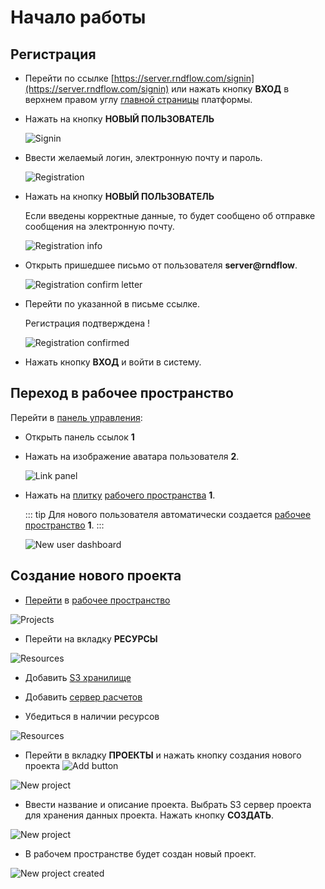 # Начало работы

## Регистрация

- Перейти по ссылке [https://server.rndflow.com/signin](https://server.rndflow.com/signin) или нажать кнопку **ВХОД** в верхнем правом углу [главной страницы](https://server.rndflow.com/) платформы.
- Нажать на кнопку **НОВЫЙ ПОЛЬЗОВАТЕЛЬ**

  ![Signin](/images/common/signin.png)

- Ввести желаемый логин, электронную почту и пароль.

  ![Registration](/images/common/registration.png)

- Нажать на кнопку **НОВЫЙ ПОЛЬЗОВАТЕЛЬ**

  Если введены корректные данные, то будет сообщено об отправке сообщения на электронную почту.

  ![Registration info](/images/common/registration_info.png)

- Открыть пришедшее письмо от пользователя **server@rndflow**.

  ![Registration confirm letter](/images/common/registration_confirm.png)

- Перейти по указанной в письме ссылке.

  Регистрация подтверждена <span class="iconify-inline" data-icon="twemoji:partying-face"></span>!

  ![Registration confirmed](/images/common/registration_confirmed.png)

- Нажать кнопку **ВХОД** и войти в систему.

## Переход в рабочее пространство

Перейти в [панель управления](/docs/desc/dashboard):

- Открыть панель ссылок **1**
- Нажать на изображение аватара пользователя **2**.

  ![Link panel](/images/common/user_link_panel.png)

- Нажать на [плитку](/docs/desc/dashboard.html#структура-плитки-рабочего-пространства) [рабочего пространства](/docs/desc/workspace) **1**.

  ::: tip <span class="iconify" data-icon="mdi:information" style="color: #42b983; font-size: 24px;"></span>
  Для нового пользователя автоматически создается [рабочее пространство](/docs/desc/workspace) **1**.
  :::

  ![New user dashboard](/images/common/dashboard_user_new.png)

## Создание нового проекта

- [Перейти](/docs/instructions/#переход-в-рабочее-пространство) в [рабочее пространство](/docs/desc/workspace)

![Projects](/images/common/dashboard_user_workspace_projects_clear.png)

- Перейти на вкладку **РЕСУРСЫ**

![Resources](/images/common/dashboard_user_workspace_resources_new.png)

- Добавить [S3 хранилище](/docs/desc/s3)

- Добавить [cервер расчетов](/docs/desc/executor)

- Убедиться в наличии ресурсов

![Resources](/images/common/dashboard_user_workspace_resources.png)

- Перейти в вкладку **ПРОЕКТЫ** и нажать кнопку создания нового проекта ![Add button](/images/common/red_plus.png)

![New project](/images/common/dashboard_user_workspace_projects_clear.png)

- Ввести название и описание проекта. Выбрать S3 сервер проекта для хранения данных проекта. Нажать кнопку **СОЗДАТЬ**.

![New project](/images/common/project_create.png)

- В рабочем пространстве будет создан новый проект.

![New project created](/images/common/project_created.png)
